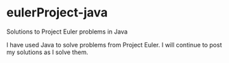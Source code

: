 # eulerProject-java
Solutions to Project Euler problems in Java

I have used Java to solve problems from Project Euler. I will continue to post my solutions as I solve them.
